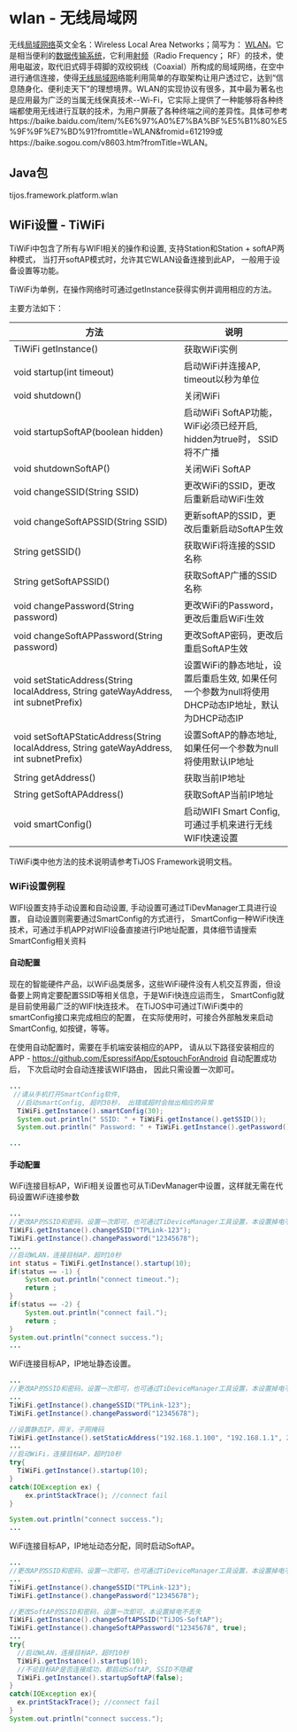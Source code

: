 # wlan - 无线局域网

无线[局域网络](https://baike.baidu.com/item/%E5%B1%80%E5%9F%9F%E7%BD%91%E7%BB%9C/5593831)英文全名：Wireless Local Area Networks；简写为： [WLAN](https://baike.baidu.com/item/WLAN)。它是相当便利的[数据传输系统](https://baike.baidu.com/item/%E6%95%B0%E6%8D%AE%E4%BC%A0%E8%BE%93%E7%B3%BB%E7%BB%9F/143597)，它利用[射频](https://baike.baidu.com/item/%E5%B0%84%E9%A2%91/775402)（Radio Frequency； RF）的技术，使用电磁波，取代旧式碍手碍脚的双绞铜线（Coaxial）所构成的局域网络，在空中进行通信连接，使得[无线局域网](https://baike.baidu.com/item/%E6%97%A0%E7%BA%BF%E5%B1%80%E5%9F%9F%E7%BD%91)络能利用简单的存取架构让用户透过它，达到“信息随身化、便利走天下”的理想境界。WLAN的实现协议有很多，其中最为著名也是应用最为广泛的当属无线保真技术--Wi-Fi，它实际上提供了一种能够将各种终端都使用无线进行互联的技术，为用户屏蔽了各种终端之间的差异性。具体可参考https://baike.baidu.com/item/%E6%97%A0%E7%BA%BF%E5%B1%80%E5%9F%9F%E7%BD%91?fromtitle=WLAN&fromid=612199或https://baike.sogou.com/v8603.htm?fromTitle=WLAN。

## Java包
tijos.framework.platform.wlan

## WiFi设置 - TiWiFi

TiWiFi中包含了所有与WIFI相关的操作和设置, 支持Station和Station + softAP两种模式， 当打开softAP模式时，允许其它WLAN设备连接到此AP， 一般用于设备设置等功能。

TiWiFi为单例，在操作网络时可通过getInstance获得实例并调用相应的方法。

主要方法如下：

| 方法                                       | 说明                                       |
| ---------------------------------------- | ---------------------------------------- |
| TiWiFi getInstance()                     | 获取WiFi实例                                 |
| void startup(int timeout)                | 启动WiFi并连接AP, timeout以秒为单位                |
| void shutdown()                          | 关闭WiFi                                   |
| void startupSoftAP(boolean hidden)       | 启动WiFi SoftAP功能，WiFi必须已经开启, hidden为true时， SSID将不广播 |
| void shutdownSoftAP()                    | 关闭WiFi SoftAP                            |
| void changeSSID(String SSID)             | 更改WiFi的SSID，更改后重新启动WiFi生效                |
| void changeSoftAPSSID(String SSID)       | 更新softAP的SSID，更改后重新启动SoftAP生效            |
| String getSSID()                         | 获取WiFi将连接的SSID名称                         |
| String getSoftAPSSID()                   | 获取SoftAP广播的SSID名称                        |
| void changePassword(String password)     | 更改WiFi的Password，更改后重启WiFi生效              |
| void changeSoftAPPassword(String password) | 更改SoftAP密码，更改后重启SoftAP生效                 |
| void setStaticAddress(String localAddress, String gateWayAddress, int subnetPrefix) | 设置WiFi的静态地址，设置后重启生效, 如果任何一个参数为null将使用DHCP动态IP地址，默认为DHCP动态IP |
| void setSoftAPStaticAddress(String localAddress, String gateWayAddress, int subnetPrefix) | 设置SoftAP的静态地址, 如果任何一个参数为null将使用默认IP地址    |
| String getAddress()                      | 获取当前IP地址                                 |
| String getSoftAPAddress()                | 获取SoftAP当前IP地址                           |
| void smartConfig()                       | 启动WIFI Smart Config, 可通过手机来进行无线WIFI快速设置  |

TiWiFi类中他方法的技术说明请参考TiJOS Framework说明文档。

### WiFi设置例程

WIFI设置支持手动设置和自动设置, 手动设置可通过TiDevManager工具进行设置， 自动设置则需要通过SmartConfig的方式进行， SmartConfig一种WiFi快连技术，可通过手机APP对WIFI设备直接进行IP地址配置，具体细节请搜索SmartConfig相关资料

#### 自动配置
现在的智能硬件产品，以WiFi品类居多，这些WiFi硬件没有人机交互界面，但设备要上网肯定要配置SSID等相关信息，于是WiFi快连应运而生， SmartConfig就是目前使用最广泛的WIFI快连技术。 
在TiJOS中可通过TiWiFi类中的smartConfig接口来完成相应的配置， 在实际使用时，可接合外部触发来启动SmartConfig, 如按键，等等。 

在使用自动配置时，需要在手机端安装相应的APP， 请从以下路径安装相应的APP - <https://github.com/EspressifApp/EsptouchForAndroid>
自动配置成功后， 下次启动时会自动连接该WIFI路由， 因此只需设置一次即可。

```java
...
 //请从手机打开SmartConfig软件,
  //启动smartConfig, 超时30秒， 出错或超时会抛出相应的异常
  TiWiFi.getInstance().smartConfig(30);
  System.out.println(" SSID: " + TiWiFi.getInstance().getSSID());
  System.out.println(" Password: " + TiWiFi.getInstance().getPassword());

...
```

#### 手动配置
WiFi连接目标AP，WiFi相关设置也可从TiDevManager中设置，这样就无需在代码设置WiFi连接参数

```java
...
//更改AP的SSID和密码，设置一次即可，也可通过TiDeviceManager工具设置，本设置掉电不丢失
TiWiFi.getInstance().changeSSID("TPLink-123");
TiWiFi.getInstance().changePassword("12345678");
...
//启动WLAN，连接目标AP，超时10秒
int status = TiWiFi.getInstance().startup(10);
if(status == -1) {
    System.out.println("connect timeout.");
    return ;
}
if(status == -2) {
    System.out.println("connect fail.");
    return ;    
}
System.out.println("connect success.");
...
```

WiFi连接目标AP，IP地址静态设置。

```java
...
//更改AP的SSID和密码，设置一次即可，也可通过TiDeviceManager工具设置，本设置掉电不丢失
...
TiWiFi.getInstance().changeSSID("TPLink-123");
TiWiFi.getInstance().changePassword("12345678");

//设置静态IP，网关，子网掩码
TiWiFi.getInstance().setStaticAddress("192.168.1.100", "192.168.1.1", 24);
...
//启动WiFi，连接目标AP，超时10秒
try{
  TiWiFi.getInstance().startup(10);
}
catch(IOException ex) {
    ex.printStackTrace(); //connect fail 
}

System.out.println("connect success.");
...
```

WiFi连接目标AP，IP地址动态分配，同时启动SoftAP。

```java
...
//更改AP的SSID和密码，设置一次即可，也可通过TiDeviceManager工具设置，本设置掉电不丢失
...
TiWiFi.getInstance().changeSSID("TPLink-123");
TiWiFi.getInstance().changePassword("12345678");

//更改SoftAP的SSID和密码，设置一次即可，本设置掉电不丢失
TiWiFi.getInstance().changeSoftAPSSID("TiJOS-SoftAP");
TiWiFi.getInstance().changeSoftAPPassword("12345678", true);
...
try{
  //启动WLAN，连接目标AP，超时10秒
  TiWiFi.getInstance().startup(10);
  //不论目标AP是否连接成功，都启动SoftAP, SSID不隐藏
  TiWiFi.getInstance().startupSoftAP(false);
}
catch(IOException ex){
  ex.printStackTrace(); //connect fail 
}  
System.out.println("connect success.");
```





